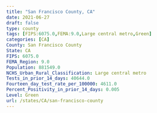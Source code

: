 ```yaml
---
title: "San Francisco County, CA"
date: 2021-06-27
draft: false
type: county
tags: [FIPS:6075.0,FEMA:9.0,Large central metro,Green]
categories: [CA]
County: San Francisco County
State: CA
FIPS: 6075.0
FEMA_Region: 9.0
Population: 881549.0
NCHS_Urban_Rural_Classification: Large central metro
Tests_in_prior_14_days: 40644.0
Fourteen_day_test_rate_per_100000: 4611.0
Percent_Positivity_in_prior_14_days: 0.005
Level: Green
url: /states/CA/san-francisco-county
---
```



